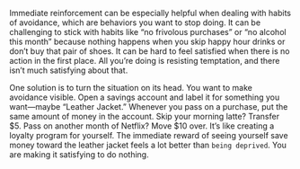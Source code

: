 Immediate reinforcement can be especially helpful when dealing
with habits of avoidance, which are behaviors you want to stop doing.
It can be challenging to stick with habits like “no frivolous purchases”
or “no alcohol this month” because nothing happens when you skip
happy hour drinks or don’t buy that pair of shoes. It can be hard to feel
satisfied when there is no action in the first place. All you’re doing is
resisting temptation, and there isn’t much satisfying about that.

One solution is to turn the situation on its head. You want to make
avoidance visible. Open a savings account and label it for something
you want—maybe “Leather Jacket.” Whenever you pass on a purchase,
put the same amount of money in the account. Skip your morning
latte? Transfer $5. Pass on another month of Netflix? Move $10 over.
It’s like creating a loyalty program for yourself. The immediate reward
of seeing yourself save money toward the leather jacket feels a lot
better than `being deprived`. You are making it satisfying to do nothing.